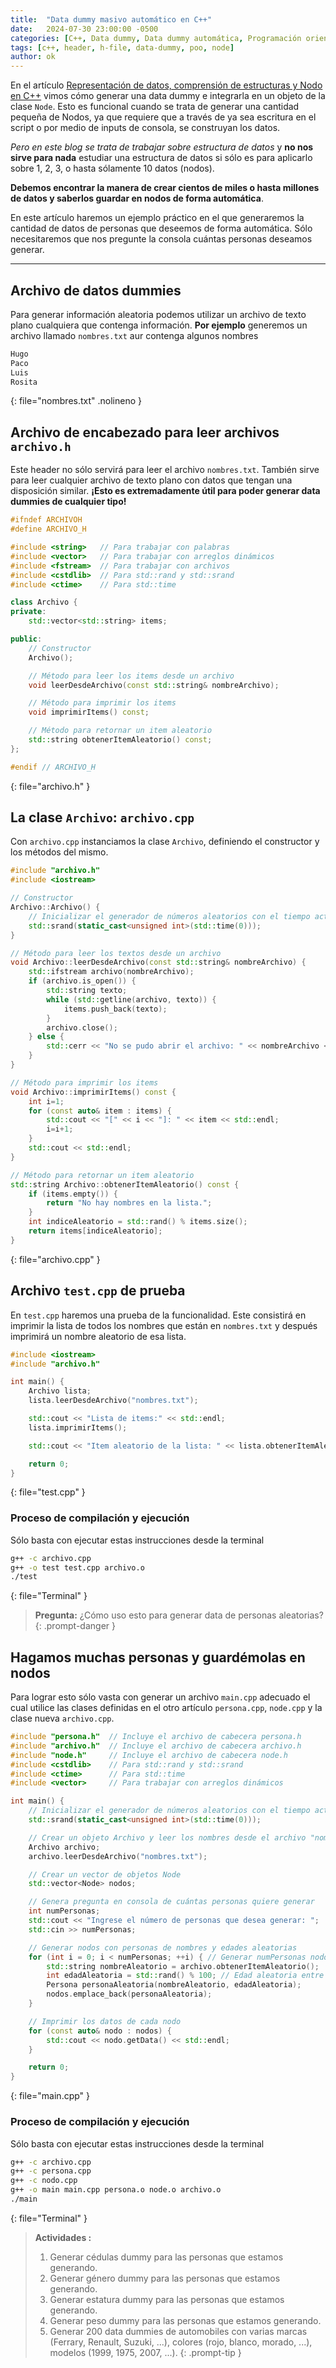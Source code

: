 ```yaml
---
title:  "Data dummy masivo automático en C++"
date:   2024-07-30 23:00:00 -0500
categories: [C++, Data dummy, Data dummy automática, Programación orientada a objetos, Nodo]
tags: [c++, header, h-file, data-dummy, poo, node] 
author: ok
---
```


En el artículo [Representación de datos, comprensión de estructuras y Nodo en C++](https://opraupe0017.github.io/EDBlog/posts/data-dummies/) vimos cómo generar una data dummy e integrarla en un objeto de la clase `Node`. Esto es funcional cuando se trata de generar una cantidad pequeña de Nodos, ya que requiere que a través de ya sea escritura en el script o por medio de inputs de consola, se construyan los datos.

*Pero en este blog se trata de trabajar sobre estructura de datos* y **no nos sirve para nada** estudiar una estructura de datos si sólo es para aplicarlo sobre 1, 2, 3, o hasta sólamente 10 datos (nodos).

**Debemos encontrar la manera de crear cientos de miles o hasta millones de datos y saberlos guardar en nodos de forma automática**.

En este artículo haremos un ejemplo práctico en el que generaremos la cantidad de datos de personas que deseemos de forma automática. Sólo necesitaremos que nos pregunte la consola cuántas personas deseamos generar.

---

## Archivo de datos dummies

Para generar información aleatoria podemos utilizar un archivo de texto plano cualquiera que contenga información. **Por ejemplo** generemos un archivo llamado `nombres.txt` aur contenga algunos nombres

```cpp
Hugo
Paco
Luis
Rosita
```
{: file="nombres.txt" .nolineno }

## Archivo de encabezado para leer archivos `archivo.h`

Este header no sólo servirá para leer el archivo `nombres.txt`. También sirve para leer cualquier archivo de texto plano con datos que tengan una disposición similar. **¡Esto es extremadamente útil para poder generar data dummies de cualquier tipo!**

```cpp
#ifndef ARCHIVOH
#define ARCHIVO_H

#include <string>   // Para trabajar con palabras
#include <vector>   // Para trabajar con arreglos dinámicos
#include <fstream>  // Para trabajar con archivos
#include <cstdlib>  // Para std::rand y std::srand
#include <ctime>    // Para std::time

class Archivo {
private:
    std::vector<std::string> items;

public:
    // Constructor
    Archivo();

    // Método para leer los items desde un archivo
    void leerDesdeArchivo(const std::string& nombreArchivo);

    // Método para imprimir los items
    void imprimirItems() const;

    // Método para retornar un item aleatorio
    std::string obtenerItemAleatorio() const;
};

#endif // ARCHIVO_H
```
{: file="archivo.h" }

## La clase `Archivo`: `archivo.cpp`

Con `archivo.cpp` instanciamos la clase `Archivo`, definiendo el constructor y los métodos del mismo.

```cpp
#include "archivo.h"
#include <iostream>

// Constructor
Archivo::Archivo() {
    // Inicializar el generador de números aleatorios con el tiempo actual
    std::srand(static_cast<unsigned int>(std::time(0)));
}

// Método para leer los textos desde un archivo
void Archivo::leerDesdeArchivo(const std::string& nombreArchivo) {
    std::ifstream archivo(nombreArchivo);
    if (archivo.is_open()) {
        std::string texto;
        while (std::getline(archivo, texto)) {
            items.push_back(texto);
        }
        archivo.close();
    } else {
        std::cerr << "No se pudo abrir el archivo: " << nombreArchivo << std::endl;
    }
}

// Método para imprimir los items
void Archivo::imprimirItems() const {
    int i=1;
    for (const auto& item : items) {
        std::cout << "[" << i << "]: " << item << std::endl;
        i=i+1;
    }
    std::cout << std::endl;
}

// Método para retornar un item aleatorio
std::string Archivo::obtenerItemAleatorio() const {
    if (items.empty()) {
        return "No hay nombres en la lista.";
    }
    int indiceAleatorio = std::rand() % items.size();
    return items[indiceAleatorio];
}
```
{: file="archivo.cpp" }

## Archivo `test.cpp` de prueba

En `test.cpp` haremos una prueba de la funcionalidad. Este consistirá en imprimir la lista de todos los nombres que están en `nombres.txt` y después imprimirá un nombre aleatorio de esa lista.

```cpp
#include <iostream>
#include "archivo.h"

int main() {
    Archivo lista;
    lista.leerDesdeArchivo("nombres.txt");

    std::cout << "Lista de items:" << std::endl;
    lista.imprimirItems();

    std::cout << "Item aleatorio de la lista: " << lista.obtenerItemAleatorio() << std::endl;

    return 0;
}
```
{: file="test.cpp" }

### Proceso de compilación y ejecución

Sólo basta con ejecutar estas instrucciones desde la terminal

```bash
g++ -c archivo.cpp
g++ -o test test.cpp archivo.o
./test
```
{: file="Terminal" }

> **Pregunta:** ¿Cómo uso esto para generar data de personas aleatorias?
{: .prompt-danger }

## Hagamos muchas personas y guardémolas en nodos

Para lograr esto sólo vasta con generar un archivo `main.cpp` adecuado el cual utilice las clases definidas en el otro artículo `persona.cpp`, `node.cpp` y la clase nueva `archivo.cpp`.

```cpp
#include "persona.h"  // Incluye el archivo de cabecera persona.h
#include "archivo.h"  // Incluye el archivo de cabecera archivo.h
#include "node.h"     // Incluye el archivo de cabecera node.h
#include <cstdlib>    // Para std::rand y std::srand
#include <ctime>      // Para std::time
#include <vector>     // Para trabajar con arreglos dinámicos

int main() {
    // Inicializar el generador de números aleatorios con el tiempo actual
    std::srand(static_cast<unsigned int>(std::time(0)));

    // Crear un objeto Archivo y leer los nombres desde el archivo "nombres.txt"
    Archivo archivo;
    archivo.leerDesdeArchivo("nombres.txt");

    // Crear un vector de objetos Node
    std::vector<Node> nodos;

    // Genera pregunta en consola de cuántas personas quiere generar
    int numPersonas;
    std::cout << "Ingrese el número de personas que desea generar: ";
    std::cin >> numPersonas;

    // Generar nodos con personas de nombres y edades aleatorias
    for (int i = 0; i < numPersonas; ++i) { // Generar numPersonas nodos como ejemplo
        std::string nombreAleatorio = archivo.obtenerItemAleatorio();
        int edadAleatoria = std::rand() % 100; // Edad aleatoria entre 0 y 99
        Persona personaAleatoria(nombreAleatorio, edadAleatoria);
        nodos.emplace_back(personaAleatoria);
    }

    // Imprimir los datos de cada nodo
    for (const auto& nodo : nodos) {
        std::cout << nodo.getData() << std::endl;
    }

    return 0;
}
```
{: file="main.cpp" }

### Proceso de compilación y ejecución

Sólo basta con ejecutar estas instrucciones desde la terminal

```bash
g++ -c archivo.cpp
g++ -c persona.cpp
g++ -c nodo.cpp
g++ -o main main.cpp persona.o node.o archivo.o
./main
```
{: file="Terminal" }

> **Actividades :**
> 1. Generar cédulas dummy para las personas que estamos generando.
> 1. Generar género dummy para las personas que estamos generando.
> 1. Generar estatura dummy para las personas que estamos generando.
> 1. Generar peso dummy para las personas que estamos generando.
> 1. Generar 200 data dummies de automobiles con varias marcas (Ferrary, Renault, Suzuki, ...), colores (rojo, blanco, morado, ...), modelos (1999, 1975, 2007, ...).
{: .prompt-tip }
